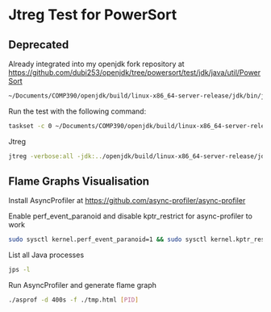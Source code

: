 # Jtreg Test for PowerSort

## Deprecated

Already integrated into my openjdk fork repository at https://github.com/dubi253/openjdk/tree/powersort/test/jdk/java/util/PowerSort


```bash
~/Documents/COMP390/openjdk/build/linux-x86_64-server-release/jdk/bin/javac -d ./out/production/PowerSort-Test-Jtreg -cp ./src/ -Xlint:unchecked ./src/PowerSortTest.java
```


Run the test with the following command:
```bash
taskset -c 0 ~/Documents/COMP390/openjdk/build/linux-x86_64-server-release/jdk/bin/java -XX:+UnlockDiagnosticVMOptions -XX:-TieredCompilation -cp ./out/production/PowerSort-Test-Jtreg/ PowerSortTest 
```


Jtreg

```bash
jtreg -verbose:all -jdk:../openjdk/build/linux-x86_64-server-release/jdk/ ./src/PowerSortTest.java 
```

## Flame Graphs Visualisation

Install AsyncProfiler at https://github.com/async-profiler/async-profiler

Enable perf_event_paranoid and disable kptr_restrict for async-profiler to work

```bash
sudo sysctl kernel.perf_event_paranoid=1 && sudo sysctl kernel.kptr_restrict=0
```

List all Java processes

```bash
jps -l
```

Run AsyncProfiler and generate flame graph

```bash
./asprof -d 400s -f ./tmp.html [PID]
```
